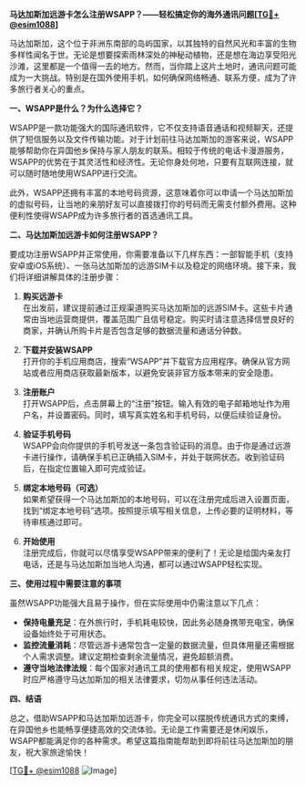 **马达加斯加远游卡怎么注册WSAPP？——轻松搞定你的海外通讯问题[[TG💪+ @esim1088](https://t.me/s/esim1088)]**

马达加斯加，这个位于非洲东南部的岛屿国家，以其独特的自然风光和丰富的生物多样性闻名于世。无论是想要探索雨林深处的神秘动植物，还是想在海边享受阳光沙滩，这里都是一个值得一去的地方。然而，当你踏上这片土地时，通讯问题可能成为一大挑战。特别是在国外使用手机，如何确保网络畅通、联系方便，成为了许多旅行者关心的重点。

**一、WSAPP是什么？为什么选择它？**

WSAPP是一款功能强大的国际通讯软件，它不仅支持语音通话和视频聊天，还提供了短信服务以及文件传输功能。对于计划前往马达加斯加的游客来说，WSAPP能够帮助你在异国他乡保持与家人朋友的联系。相较于传统的电话卡漫游服务，WSAPP的优势在于其灵活性和经济性。无论你身处何地，只要有互联网连接，就可以随时随地使用WSAPP进行交流。

此外，WSAPP还拥有丰富的本地号码资源，这意味着你可以申请一个马达加斯加的虚拟号码，让当地的亲朋好友可以直接拨打你的号码而无需支付额外费用。这种便利性使得WSAPP成为许多旅行者的首选通讯工具。

**二、马达加斯加远游卡如何注册WSAPP？**

要成功注册WSAPP并正常使用，你需要准备以下几样东西：一部智能手机（支持安卓或iOS系统）、一张马达加斯加的远游SIM卡以及稳定的网络环境。接下来，我们将详细讲解具体的注册步骤：

1. **购买远游卡**  
   在出发前，建议提前通过正规渠道购买马达加斯加的远游SIM卡。这些卡片通常由当地运营商提供，覆盖范围广且信号稳定。购买时请注意选择信誉良好的商家，并确认所购卡片是否包含足够的数据流量和通话分钟数。

2. **下载并安装WSAPP**  
   打开你的手机应用商店，搜索“WSAPP”并下载官方应用程序。确保从官方网站或者应用商店获取最新版本，以避免安装非官方版本带来的安全隐患。

3. **注册账户**  
   打开WSAPP后，点击屏幕上的“注册”按钮。输入有效的电子邮箱地址作为用户名，并设置密码。同时，填写真实姓名和手机号码，以便后续验证身份。

4. **验证手机号码**  
   WSAPP会向你提供的手机号发送一条包含验证码的消息。由于你是通过远游卡进行操作，请确保手机已正确插入SIM卡，并处于联网状态。收到验证码后，在指定位置输入即可完成验证。

5. **绑定本地号码（可选）**  
   如果希望获得一个马达加斯加的本地号码，可以在注册完成后进入设置页面，找到“绑定本地号码”选项。按照提示填写相关信息，上传必要的证明材料，等待审核通过即可。

6. **开始使用**  
   注册完成后，你就可以尽情享受WSAPP带来的便利了！无论是给国内亲友打电话，还是与马达加斯加当地人沟通，都可以通过WSAPP轻松实现。

**三、使用过程中需要注意的事项**

虽然WSAPP功能强大且易于操作，但在实际使用中仍需注意以下几点：

- **保持电量充足**：在外旅行时，手机耗电较快，因此务必随身携带充电宝，确保设备始终处于可用状态。
- **监控流量消耗**：尽管远游卡通常包含一定量的数据流量，但具体用量还需根据个人需求调整。建议定期检查剩余流量情况，避免超额消费。
- **遵守当地法律法规**：每个国家对通讯工具的使用都有相关规定，使用WSAPP时应严格遵守马达加斯加的相关法律要求，切勿从事任何违法活动。

**四、结语**

总之，借助WSAPP和马达加斯加远游卡，你完全可以摆脱传统通讯方式的束缚，在异国他乡也能畅享便捷高效的交流体验。无论是工作需要还是休闲娱乐，WSAPP都能满足你的各种需求。希望这篇指南能帮助到即将前往马达加斯加的朋友，祝大家旅途愉快！

[[TG💪+ @esim1088](https://t.me/s/esim1088) ![Image](https://i.postimg.cc/4NQfJmqS/Snipaste-2025-05-13-00-14-12.png)]